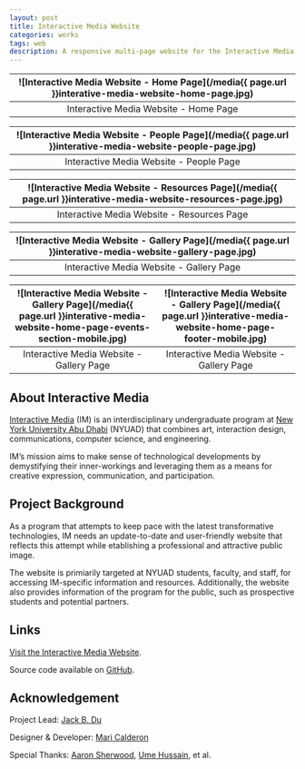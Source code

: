 ```yaml
---
layout: post
title: Interactive Media Website
categories: works
tags: web
description: A responsive multi-page website for the Interactive Media program at New York University Abu Dhabi.
---
```


![Interactive Media Website - Home Page](/media{{ page.url }}interative-media-website-home-page.jpg) |
:----------: |
Interactive Media Website - Home Page |

![Interactive Media Website - People Page](/media{{ page.url }}interative-media-website-people-page.jpg) |
:----------: |
Interactive Media Website - People Page |

![Interactive Media Website - Resources Page](/media{{ page.url }}interative-media-website-resources-page.jpg) |
:----------: |
Interactive Media Website - Resources Page |

![Interactive Media Website - Gallery Page](/media{{ page.url }}interative-media-website-gallery-page.jpg) |
:----------: |
Interactive Media Website - Gallery Page |

![Interactive Media Website - Gallery Page](/media{{ page.url }}interative-media-website-home-page-events-section-mobile.jpg) | ![Interactive Media Website - Gallery Page](/media{{ page.url }}interative-media-website-home-page-footer-mobile.jpg)
:----------: | :----------:
Interactive Media Website - Gallery Page | Interactive Media Website - Gallery Page

## About Interactive Media

[Interactive Media](https://nyuad.nyu.edu/en/academics/divisions/arts-and-humanities/academic-programs/interactive-media.html) (IM) is an interdisciplinary undergraduate program at [New York University Abu Dhabi](https://nyuad.nyu.edu/en/) (NYUAD) that combines art, interaction design, communications, computer science, and engineering.

IM’s mission aims to make sense of technological developments by demystifying their inner-workings and leveraging them as a means for creative expression, communication, and participation.

## Project Background

As a program that attempts to keep pace with the latest transformative technologies, IM needs an update-to-date and user-friendly website that reflects this attempt while etablishing a professional and attractive public image.

The website is primiarily targeted at NYUAD students, faculty, and staff, for accessing IM-specific information and resources. Additionally, the website also provides information of the program for the public, such as prospective students and potential partners.

## Links

[Visit the Interactive Media Website](https://nyuadim.com/).

Source code available on [GitHub](https://github.com/nyuad-im/im-website/).

## Acknowledgement

Project Lead: [Jack B. Du](https://jackbdu.com/)

Designer & Developer: [Mari Calderon](https://www.behance.net/maricalderon)

Special Thanks: [Aaron Sherwood](https://aaron-sherwood.com/), [Ume Hussain](https://www.umehussain.com/), et al.
